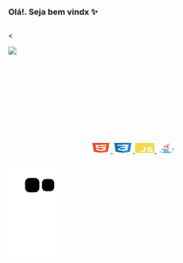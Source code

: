 ### Olá!. Seja bem vindx ✨
##

<!--
**Evelyndapaz/Evelyndapaz** is a ✨ _special_ ✨ repository because its `README.md` (this file) appears on your GitHub profile.

Here are some ideas to get you started:

- 🔭 I’m currently working on ...
- 🌱 I’m currently learning ...
- 👯 I’m looking to collaborate on ...
- 🤔 I’m looking for help with ...
- 💬 Ask me about ...
- 📫 How to reach me: ...
- 😄 Pronouns: ...
- ⚡ Fun fact: ...
-->

  <!--<div align="display: block">
  <img align="right" alt="evy-pic" height="150" style="border-radius:50px;" src="https://cdn.discordapp.com/attachments/998087456501006359/998098966086430761/myavatar.png">
  </div>-->
  
  
  <<div align="center">
  <a href="https://github.com/Evelyndapaz">
  <img height="180em" style="display: block" src="https://github-readme-stats.vercel.app/api?username=Evelyndapaz&show_icons=true&theme=aura&include_all_commits=true&count_private=true"/>
  <!--<img height="180em" width="400em" style="display: block" src="https://github-readme-stats.vercel.app/api/top-langs/?username=Evelyndapaz&layout=compact&langs_count=7&theme=aura"/>-->
</div>

<div align="center">
  <img alt="HTML" height="20" width="40" src="https://raw.githubusercontent.com/devicons/devicon/master/icons/html5/html5-original.svg">
  <img alt="CSS" height="20" width="40" src="https://raw.githubusercontent.com/devicons/devicon/master/icons/css3/css3-original.svg">
  <img alt="Js" height="20" width="40" src="https://raw.githubusercontent.com/devicons/devicon/master/icons/javascript/javascript-plain.svg">
  <img alt="Java" height="20" width="40" src="https://raw.githubusercontent.com/devicons/devicon/master/icons/java/java-original.svg">
  <!--<img align="right" alt="pic" height="150" style="border-radius:50px;" src="https://cdn.discordapp.com/attachments/998087456501006359/998098966086430761/myavatar.png">-->
</div>
  
 
   ![Snake animation](https://github.com/Evelyndapaz/Evelyndapaz/blob/output/github-contribution-grid-snake.svg)
  
 
